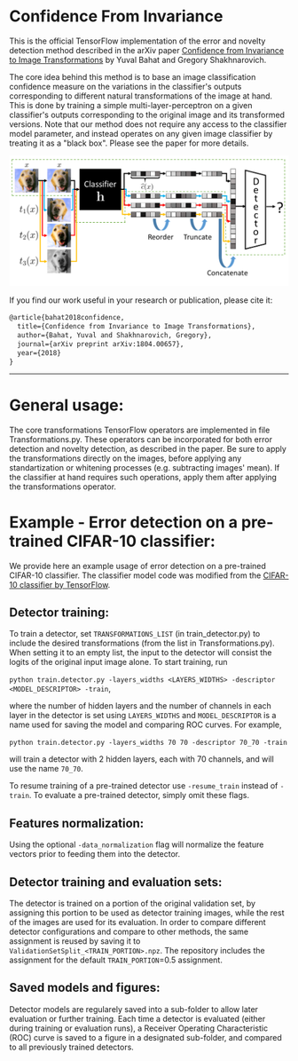 # Confidence From Invariance
This is the official TensorFlow implementation of the error and novelty detection method described in the arXiv paper [Confidence from Invariance to Image Transformations](https://arxiv.org/abs/1804.00657) by Yuval Bahat and Gregory Shakhnarovich.

The core idea behind this method is to base an image classification confidence measure on the variations in the classifier's outputs corresponding to different natural transformations of the image at hand. This is done by training a simple multi-layer-perceptron on a given classifier's outputs corresponding to the original image and its transformed versions. Note that our method does not require any access to the classifier model parameter, and instead operates on any given image classifier by treating it as a "black box". Please see the paper for more details.

![sketch](system-overview.png)

If you find our work useful in your research or publication, please cite it:

```
@article{bahat2018confidence,
  title={Confidence from Invariance to Image Transformations},
  author={Bahat, Yuval and Shakhnarovich, Gregory},
  journal={arXiv preprint arXiv:1804.00657},
  year={2018}
}
```
----------
# General usage:
The core transformations TensorFlow operators are implemented in file Transformations.py. These operators can be incorporated for both error detection and novelty detection, as described in the paper. Be sure to apply the transformations directly on the images, before applying any standartization or whitening processes (e.g. subtracting images' mean). If the classifier at hand requires such operations, apply them after applying the transformations operator.

# Example - Error detection on a pre-trained CIFAR-10 classifier:
We provide here an example usage of error detection on a pre-trained CIFAR-10 classifier. The classifier model code was modified from the [CIFAR-10 classifier by TensorFlow](https://github.com/tensorflow/models/tree/master/tutorials/image/cifar10).

## Detector training:
To train a detector, set ```TRANSFORMATIONS_LIST``` (in train_detector.py) to include the desired transformations (from the list in Transformations.py). When setting it to an empty list, the input to the detector will consist the logits of the original input image alone. To start training, run

```python train.detector.py -layers_widths <LAYERS_WIDTHS> -descriptor <MODEL_DESCRIPTOR> -train```,

where the number of hidden layers and the number of channels in each layer in the detector is set using ```LAYERS_WIDTHS``` and ```MODEL_DESCRIPTOR``` is a name used for saving the model and comparing ROC curves. For example,

```python train.detector.py -layers_widths 70 70 -descriptor 70_70 -train```

will train a detector with 2 hidden layers, each with 70 channels, and will use the name ```70_70```.

To resume training of a pre-trained detector use ```-resume_train``` instead of ```-train```. To evaluate a pre-trained detector, simply omit these flags.

## Features normalization:
Using the optional ```-data_normalization``` flag will normalize the feature vectors prior to feeding them into the detector.

## Detector training and evaluation sets:
The detector is trained on a portion of the original validation set, by assigning this portion to be used as detector training images, while the rest of the images are used for its evaluation. In order to compare different detector configurations and compare to other methods, the same assignment is reused by saving it to ```ValidationSetSplit_<TRAIN_PORTION>.npz```. The repository includes the assignment for the default ```TRAIN_PORTION```=0.5 assignment.

## Saved models and figures:
Detector models are regularely saved into a sub-folder to allow later evaluation or further training. Each time a detector is evaluated (either during training or evaluation runs), a Receiver Operating Characteristic (ROC) curve is saved to a figure in a designated sub-folder, and compared to all previously trained detectors.

